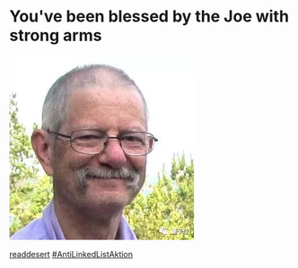 # You've been blessed by the Joe with strong arms
![stronk arms](strong_arms.jpeg?raw=true "Title")

[readdesert](http://www.readdesert.org)
[#AntiLinkedListAktion](https://www.youtube.com/watch?v=YQs6IC-vgmo)
